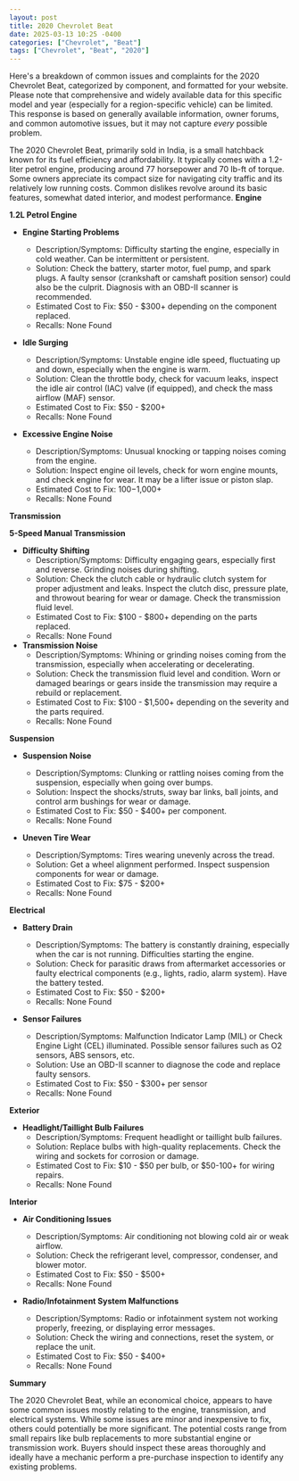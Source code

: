 ```yaml
---
layout: post
title: 2020 Chevrolet Beat
date: 2025-03-13 10:25 -0400
categories: ["Chevrolet", "Beat"]
tags: ["Chevrolet", "Beat", "2020"]
---
```

Here's a breakdown of common issues and complaints for the 2020 Chevrolet Beat, categorized by component, and formatted for your website. Please note that comprehensive and widely available data for this specific model and year (especially for a region-specific vehicle) can be limited. This response is based on generally available information, owner forums, and common automotive issues, but it may not capture *every* possible problem.

The 2020 Chevrolet Beat, primarily sold in India, is a small hatchback known for its fuel efficiency and affordability. It typically comes with a 1.2-liter petrol engine, producing around 77 horsepower and 70 lb-ft of torque. Some owners appreciate its compact size for navigating city traffic and its relatively low running costs. Common dislikes revolve around its basic features, somewhat dated interior, and modest performance.
**Engine**

**1.2L Petrol Engine**

*   **Engine Starting Problems**
    *   Description/Symptoms: Difficulty starting the engine, especially in cold weather. Can be intermittent or persistent.
    *   Solution: Check the battery, starter motor, fuel pump, and spark plugs. A faulty sensor (crankshaft or camshaft position sensor) could also be the culprit. Diagnosis with an OBD-II scanner is recommended.
    *   Estimated Cost to Fix: $50 - $300+ depending on the component replaced.
    *   Recalls: None Found

*   **Idle Surging**
    *   Description/Symptoms: Unstable engine idle speed, fluctuating up and down, especially when the engine is warm.
    *   Solution: Clean the throttle body, check for vacuum leaks, inspect the idle air control (IAC) valve (if equipped), and check the mass airflow (MAF) sensor.
    *   Estimated Cost to Fix: $50 - $200+
    *   Recalls: None Found

*   **Excessive Engine Noise**
    *   Description/Symptoms: Unusual knocking or tapping noises coming from the engine.
    *   Solution: Inspect engine oil levels, check for worn engine mounts, and check engine for wear. It may be a lifter issue or piston slap.
    *   Estimated Cost to Fix: $100-$1,000+
    *   Recalls: None Found

**Transmission**

**5-Speed Manual Transmission**
*   **Difficulty Shifting**
    *   Description/Symptoms: Difficulty engaging gears, especially first and reverse. Grinding noises during shifting.
    *   Solution: Check the clutch cable or hydraulic clutch system for proper adjustment and leaks. Inspect the clutch disc, pressure plate, and throwout bearing for wear or damage. Check the transmission fluid level.
    *   Estimated Cost to Fix: $100 - $800+ depending on the parts replaced.
    *   Recalls: None Found
*   **Transmission Noise**
    *   Description/Symptoms: Whining or grinding noises coming from the transmission, especially when accelerating or decelerating.
    *   Solution: Check the transmission fluid level and condition. Worn or damaged bearings or gears inside the transmission may require a rebuild or replacement.
    *   Estimated Cost to Fix: $100 - $1,500+ depending on the severity and the parts required.
    *   Recalls: None Found

**Suspension**

*   **Suspension Noise**
    *   Description/Symptoms: Clunking or rattling noises coming from the suspension, especially when going over bumps.
    *   Solution: Inspect the shocks/struts, sway bar links, ball joints, and control arm bushings for wear or damage.
    *   Estimated Cost to Fix: $50 - $400+ per component.
    *   Recalls: None Found

*   **Uneven Tire Wear**
    *   Description/Symptoms: Tires wearing unevenly across the tread.
    *   Solution: Get a wheel alignment performed. Inspect suspension components for wear or damage.
    *   Estimated Cost to Fix: $75 - $200+
    *   Recalls: None Found

**Electrical**

*   **Battery Drain**
    *   Description/Symptoms: The battery is constantly draining, especially when the car is not running. Difficulties starting the engine.
    *   Solution: Check for parasitic draws from aftermarket accessories or faulty electrical components (e.g., lights, radio, alarm system). Have the battery tested.
    *   Estimated Cost to Fix: $50 - $200+
    *   Recalls: None Found

*   **Sensor Failures**
    *   Description/Symptoms: Malfunction Indicator Lamp (MIL) or Check Engine Light (CEL) illuminated. Possible sensor failures such as O2 sensors, ABS sensors, etc.
    *   Solution: Use an OBD-II scanner to diagnose the code and replace faulty sensors.
    *   Estimated Cost to Fix: $50 - $300+ per sensor
    *   Recalls: None Found

**Exterior**

*   **Headlight/Taillight Bulb Failures**
    *   Description/Symptoms: Frequent headlight or taillight bulb failures.
    *   Solution: Replace bulbs with high-quality replacements. Check the wiring and sockets for corrosion or damage.
    *   Estimated Cost to Fix: $10 - $50 per bulb, or $50-100+ for wiring repairs.
    *   Recalls: None Found

**Interior**

*   **Air Conditioning Issues**
    *   Description/Symptoms: Air conditioning not blowing cold air or weak airflow.
    *   Solution: Check the refrigerant level, compressor, condenser, and blower motor.
    *   Estimated Cost to Fix: $50 - $500+
    *   Recalls: None Found

*   **Radio/Infotainment System Malfunctions**
    *   Description/Symptoms: Radio or infotainment system not working properly, freezing, or displaying error messages.
    *   Solution: Check the wiring and connections, reset the system, or replace the unit.
    *   Estimated Cost to Fix: $50 - $400+
    *   Recalls: None Found

**Summary**

The 2020 Chevrolet Beat, while an economical choice, appears to have some common issues mostly relating to the engine, transmission, and electrical systems. While some issues are minor and inexpensive to fix, others could potentially be more significant. The potential costs range from small repairs like bulb replacements to more substantial engine or transmission work. Buyers should inspect these areas thoroughly and ideally have a mechanic perform a pre-purchase inspection to identify any existing problems.

